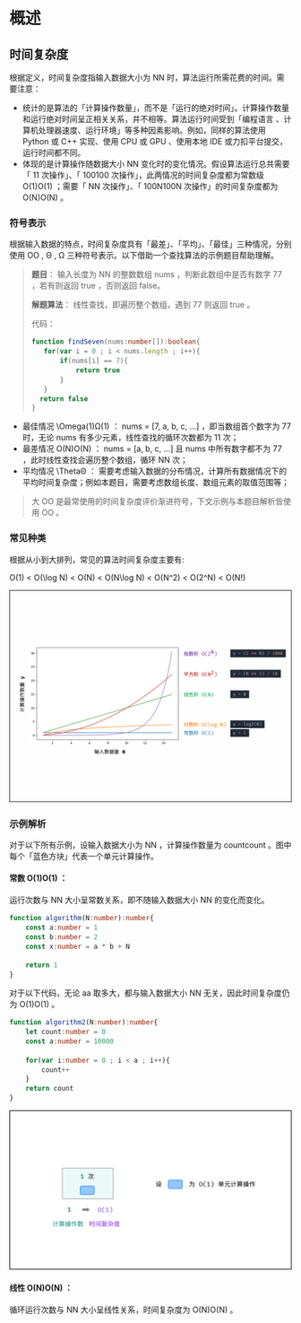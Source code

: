 # 概述

## 时间复杂度

根据定义，时间复杂度指输入数据大小为 NN 时，算法运行所需花费的时间。需要注意：

- 统计的是算法的「计算操作数量」，而不是「运行的绝对时间」。计算操作数量和运行绝对时间呈正相关关系，并不相等。算法运行时间受到「编程语言 、计算机处理器速度、运行环境」等多种因素影响。例如，同样的算法使用 Python 或 C++ 实现、使用 CPU 或 GPU 、使用本地 IDE 或力扣平台提交，运行时间都不同。
- 体现的是计算操作随数据大小 NN 变化时的变化情况。假设算法运行总共需要「 11 次操作」、「 100100 次操作」，此两情况的时间复杂度都为常数级 O(1)O(1) ；需要「 NN 次操作」、「 100N100N 次操作」的时间复杂度都为 O(N)O(N) 。

### 符号表示

根据输入数据的特点，时间复杂度具有「最差」、「平均」、「最佳」三种情况，分别使用 OO , Θ , Ω 三种符号表示。以下借助一个查找算法的示例题目帮助理解。

> **题目**： 输入长度为 NN 的整数数组 nums ，判断此数组中是否有数字 77 ，若有则返回 true ，否则返回 false。
>
> **解题算法**： 线性查找，即遍历整个数组，遇到 77 则返回 true 。
>
> 代码：
> ```typescript
> function findSeven(nums:number[]):boolean{
>    for(var i = 0 ; i < nums.length ; i++){
>        if(nums[i] == 7){
>            return true
>        }
>    }
>   return false
> }
> ```

- 最佳情况 \Omega(1)Ω(1) ： nums = [7, a, b, c, ...] ，即当数组首个数字为 77 时，无论 nums 有多少元素，线性查找的循环次数都为 11 次；
- 最差情况 O(N)O(N) ： nums = [a, b, c, ...] 且 nums 中所有数字都不为 77 ，此时线性查找会遍历整个数组，循环 NN 次；
- 平均情况 \ThetaΘ ： 需要考虑输入数据的分布情况，计算所有数据情况下的平均时间复杂度；例如本题目，需要考虑数组长度、数组元素的取值范围等；

> 大 OO 是最常使用的时间复杂度评价渐进符号，下文示例与本题目解析皆使用 OO 。

### 常见种类

根据从小到大排列，常见的算法时间复杂度主要有:

O(1) < O(\log N) < O(N) < O(N\log N) < O(N^2) < O(2^N) < O(N!)

![step1](../.vitepress/public/guide/index/step1.png)

### 示例解析

对于以下所有示例，设输入数据大小为 NN ，计算操作数量为 countcount 。图中每个「蓝色方块」代表一个单元计算操作。

#### 常数 O(1)O(1) ：

运行次数与 NN 大小呈常数关系，即不随输入数据大小 NN 的变化而变化。

```typescript
function algorithm(N:number):number{
    const a:number = 1
    const b:number = 2
    const x:number = a * b + N

    return 1
}
```

对于以下代码，无论 aa 取多大，都与输入数据大小 NN 无关，因此时间复杂度仍为 O(1)O(1) 。

```typescript
function algorithm2(N:number):number{
    let count:number = 0
    const a:number = 10000

    for(var i:number = 0 ; i < a ; i++){
        count++
    }
    return count
}
```

![step2](../.vitepress/public/guide/index/step2.png)

#### 线性 O(N)O(N) ：

循环运行次数与 NN 大小呈线性关系，时间复杂度为 O(N)O(N) 。


